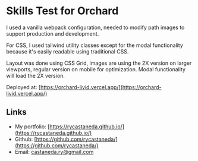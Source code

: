 # Skills Test for Orchard

I used a vanilla webpack configuration, needed to modify path images to support production and development.

For CSS, I used tailwind utility classes except for the modal functionality because it's easily readable using traditional CSS.

Layout was done using CSS Grid, images are using the 2X version on larger viewports, regular version on mobile for optimization. Modal functionality will load the 2X version.

Deployed at: [https://orchard-livid.vercel.app/](https://orchard-livid.vercel.app/)

## Links
- My portfolio: [https://rycastaneda.github.io/](https://rycastaneda.github.io/)
- Github: [https://github.com/rycastaneda/](https://github.com/rycastaneda/)
- Email: [castaneda.ry@gmail.com](mailto:castaneda.ry@gmail.com)